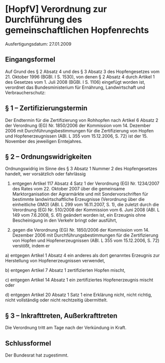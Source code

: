 # [HopfV] Verordnung zur Durchführung des gemeinschaftlichen Hopfenrechts

Ausfertigungsdatum: 27.01.2009

 

## Eingangsformel

Auf Grund des § 2 Absatz 4 und des § 3 Absatz 3 des Hopfengesetzes vom 21. Oktober 1996 (BGBl. I S. 1530), von denen § 2 Absatz 4 durch Artikel 1 des Gesetzes vom 1. Juli 2008 (BGBl. I S. 1106) eingefügt worden ist, verordnet das Bundesministerium für Ernährung, Landwirtschaft und Verbraucherschutz:


## § 1 – Zertifizierungstermin

Der Endtermin für die Zertifizierung von Rohhopfen nach Artikel 6 Absatz 2 der Verordnung (EG) Nr. 1850/2006 der Kommission vom 14. Dezember 2006 mit Durchführungsbestimmungen für die Zertifizierung von Hopfen und Hopfenerzeugnissen (ABl. L 355 vom 15.12.2006, S. 72) ist der 15. November des jeweiligen Erntejahres.


## § 2 – Ordnungswidrigkeiten

Ordnungswidrig im Sinne des § 3 Absatz 1 Nummer 2 des Hopfengesetzes handelt, wer vorsätzlich oder fahrlässig

1. entgegen Artikel 117 Absatz 4 Satz 1 der Verordnung (EG) Nr. 1234/2007 des Rates vom 22. Oktober 2007 über die gemeinsame Marktorganisation der Agrarmärkte und mit Sondervorschriften für bestimmte landwirtschaftliche Erzeugnisse (Verordnung über die einheitliche GMO) (ABl. L 299 vom 16.11.2007, S. 1), die zuletzt durch die Verordnung (EG) Nr. 510/2008 der Kommission vom 6. Juni 2008 (ABl. L 149 vom 7.6.2008, S. 61) geändert worden ist, ein Erzeugnis ohne Bescheinigung in den Verkehr bringt oder ausführt,

2. gegen die Verordnung (EG) Nr. 1850/2006 der Kommission vom 14. Dezember 2006 mit Durchführungsbestimmungen für die Zertifizierung von Hopfen und Hopfenerzeugnissen (ABl. L 355 vom 15.12.2006, S. 72) verstößt, indem er

a) entgegen Artikel 1 Absatz 4 ein anderes als dort genanntes Erzeugnis zur Herstellung von Hopfenerzeugnissen verwendet,

b) entgegen Artikel 7 Absatz 1 zertifizierten Hopfen mischt,

c) entgegen Artikel 14 Absatz 1 ein zertifiziertes Hopfenerzeugnis mischt oder

d) entgegen Artikel 20 Absatz 1 Satz 1 eine Erklärung nicht, nicht richtig, nicht vollständig oder nicht rechtzeitig übermittelt.


## § 3 – Inkrafttreten, Außerkrafttreten

Die Verordnung tritt am Tage nach der Verkündung in Kraft.


## Schlussformel

Der Bundesrat hat zugestimmt.
